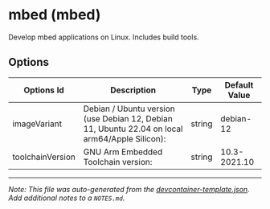 
# mbed (mbed)

Develop mbed applications on Linux. Includes build tools.

## Options

| Options Id | Description | Type | Default Value |
|-----|-----|-----|-----|
| imageVariant | Debian / Ubuntu version (use Debian 12, Debian 11, Ubuntu 22.04 on local arm64/Apple Silicon): | string | debian-12 |
| toolchainVersion | GNU Arm Embedded Toolchain version: | string | 10.3-2021.10 |



---

_Note: This file was auto-generated from the [devcontainer-template.json](https://github.com/KUCHITAKE/mbeddevcontainertemplate/blob/main/src/mbed/devcontainer-template.json).  Add additional notes to a `NOTES.md`._
